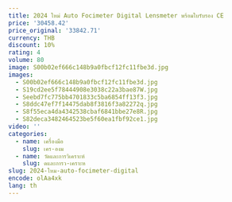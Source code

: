 ```yaml
---
title: 2024 ใหม่ Auto Focimeter Digital Lensmeter พร้อมใบรับรอง CE
price: '30458.42'
price_original: '33842.71'
currency: THB
discount: 10%
rating: 4
volume: 80
image: S00b02ef666c148b9a0fbcf12fc11fbe3d.jpg
images:
  - S00b02ef666c148b9a0fbcf12fc11fbe3d.jpg
  - S19cd2ee5f78444908e3038c22a3bae87W.jpg
  - Seebd7fc775bb4701833c5ba6854ff13f3.jpg
  - S8ddc47ef7f14475dab8f3816f3a82272q.jpg
  - S8f55eca4da4342538cbaf6841bbe27e8R.jpg
  - S82deca3482464523be5f60ea1fbf92ce1.jpg
video: ''
categories:
  - name: เครื่องมือ
    slug: เคร-องม
  - name: วัดและการวิเคราะห์
    slug: ดและการว-เคราะห
slug: 2024-ใหม-auto-focimeter-digital
encode: olAa4xk
lang: th
---
```

  